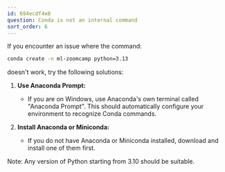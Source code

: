 ```yaml
---
id: 694ecdf4e8
question: Conda is not an internal command
sort_order: 6
---
```


If you encounter an issue where the command:

```bash
conda create -n ml-zoomcamp python=3.13
```

doesn't work, try the following solutions:

1. **Use Anaconda Prompt:**
   - If you are on Windows, use Anaconda's own terminal called "Anaconda Prompt". This should automatically configure your environment to recognize Conda commands.

2. **Install Anaconda or Miniconda:**
   - If you do not have Anaconda or Miniconda installed, download and install one of them first.

Note: Any version of Python starting from 3.10 should be suitable.